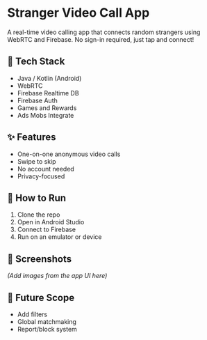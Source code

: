 # Stranger Video Call App

A real-time video calling app that connects random strangers using WebRTC and Firebase. No sign-in required, just tap and connect!

## 🔧 Tech Stack
- Java / Kotlin (Android)
- WebRTC
- Firebase Realtime DB
- Firebase Auth
- Games and Rewards
- Ads Mobs Integrate

## ✨ Features
- One-on-one anonymous video calls
- Swipe to skip
- No account needed
- Privacy-focused

## 🚀 How to Run
1. Clone the repo
2. Open in Android Studio
3. Connect to Firebase
4. Run on an emulator or device

## 📸 Screenshots
*(Add images from the app UI here)*

## 📌 Future Scope
- Add filters
- Global matchmaking
- Report/block system
